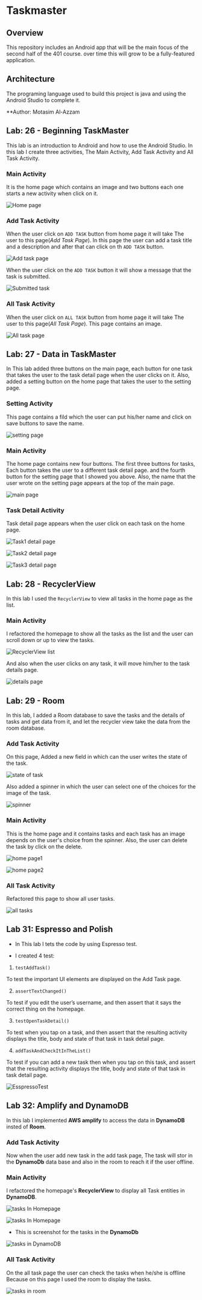 # Taskmaster

## Overview

This repository includes an Android app that will be the main focus of the second half of the 401 course. over time this will grow to be a fully-featured application.

## Architecture

The programing language used to build this project is java and using the Android Studio to complete it.

**Author: Motasim Al-Azzam

## Lab: 26 - Beginning TaskMaster

This lab is an introduction to Android and how to use the Android Studio. In this lab I create three activities, The Main Activity, Add Task Activity and All Task Activity.

### Main Activity

It is the home page which contains an image and two buttons each one starts a new activity when click on it.

![Home page](screenshots/mainActivity-lab-26.jpg)

### Add Task Activity

When the user click on `ADD TASK` button from home page it will take The user to this page(*Add Task Page*). In this page the user can add a task title and a description and after that can click on th `ADD TASK` button.

![Add task page](screenshots/addTaskActivity-lab26.jpg)

When the user click on the `ADD TASK` button it will show a message that the task is submitted.

![Submitted task](screenshots/submittedTask-lab-26.jpg)

### All Task Activity

When the user click on `ALL TASK` button from home page it will take The user to this page(*All Task Page*). This page contains an image.

![All task page](screenshots/allTaskActivity-lab-26.jpg)

## Lab: 27 - Data in TaskMaster

In This lab added three buttons on the main page, each button for one task that takes the user to the task detail page when the user clicks on it. Also, added a setting button on the home page that takes the user to the setting page.

### Setting Activity

This page contains a fild which the user can put his/her name and click on save buttons to save the name.

![setting page](screenshots/settingActivity-lab-27.jpg)

### Main Activity

The home page contains new four buttons. The first three buttons for tasks, Each button takes the user to a different task detail page. and the fourth button for the setting page that I showed you above. Also, the name that the user wrote on the setting page appears at the top of the main page.

![main page](screenshots/mainActivity-lab-27.jpg)

### Task Detail Activity

Task detail page appears when the user click on each task on the home page.

![Task1 detail page](screenshots/taskDetailActivity-1-lab-27.jpg)

![Task2 detail page](screenshots/taskDetailActivity-2-lab-27.jpg)

![Task3 detail page](screenshots/taskDetailActivity-3-lab-27.jpg)

## Lab: 28 - RecyclerView

In this lab I used the `RecyclerView` to view all tasks in the home page as the list. 

### Main Activity

I refactored the homepage to show all the tasks as the list and the user can scroll down or up to view the tasks.

![RecyclerView list](screenshots/recyclerview-mainActivity-lab-28.jpg)

And also when the user clicks on any task, it will move him/her to the task details page.

![details page](screenshots/recyclerview-lab-28.jpg)

## Lab: 29 - Room

In this lab, I added a Room database to save the tasks and the details of tasks and get data from it, and let the recycler view take the data from the room database. 

### Add Task Activity

On this page, Added a new field in which can the user writes the state of the task.

![state of task](screenshots/addTaskActivity-lab-29.jpg)

Also added a spinner in which the user can select one of the choices for the image of the task.

![spinner](screenshots/spinner-lab-29.jpg)

### Main Activity

This is the home page and it contains tasks and each task has an image depends on the user's choice from the spinner. Also, the user can delete the task by click on the delete.

![home page1](screenshots/homepage-lab-29.jpg)

![home page2](screenshots/homepage2-lab-29.jpg)

### All Task Activity

Refactored this page to show all user tasks.

![all tasks](screenshots/allTaskActicity-lab-29.jpg) 

## Lab 31: Espresso and Polish

* In This lab I tets the code by using Espresso test.

* I created 4 test:

1. `testAddTask()`

To test the important UI elements are displayed on the Add Task page.

2. `assertTextChanged()`

To test if you edit the user’s username, and then assert that it says the correct thing on the homepage.

3. `testOpenTaskDetail()`

To test when you tap on a task, and then assert that the resulting activity displays the title, body and state of that task in task detail page.

4. `addTaskAndCheckItInTheList()`

To test if you can add a new task then when you tap on this task, and assert that the resulting activity displays the title, body and state of that task in task detail page. 

![EsspressoTest](screenshots/EspressoTest-lab-31.png)

## Lab 32: Amplify and DynamoDB

In this lab I implemented **AWS amplify** to access the data in **DynamoDB** insted of **Room**.

### Add Task Activity

Now when the user add new task in the add task page, The task will stor in the **DynamoDb** data base and also in the room to reach it if the user offline.

### Main Activity

I refactored the homepage's **RecyclerView** to display all Task entities in **DynamoDB**.

![tasks In Homepage](screenshots/mainActivity-lab-32.jpg)

![tasks In Homepage](screenshots/mainActivity2-lab-32.jpg)

* This is screenshot for the tasks in the **DynamoDb**

![tasks in DynamoDB](screenshots/TasksInDynamoDB-lab-32.png)

### All Task Activity

On the all task page the user can check the tasks when he/she is offline Because on this page I used the room to display the tasks.

![tasks in room](screenshots/allTaskActivity-lab-32.jpg)